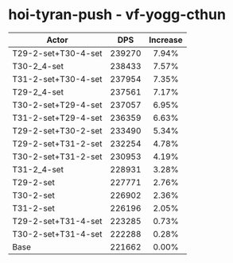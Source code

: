 # hoi-tyran-push - vf-yogg-cthun
| Actor | DPS | Increase |
|---|:---:|:---:|
|T29-2-set+T30-4-set|239270|7.94%|
|T30-2_4-set|238433|7.57%|
|T31-2-set+T30-4-set|237954|7.35%|
|T29-2_4-set|237561|7.17%|
|T30-2-set+T29-4-set|237057|6.95%|
|T31-2-set+T29-4-set|236359|6.63%|
|T29-2-set+T30-2-set|233490|5.34%|
|T29-2-set+T31-2-set|232254|4.78%|
|T30-2-set+T31-2-set|230953|4.19%|
|T31-2_4-set|228931|3.28%|
|T29-2-set|227771|2.76%|
|T30-2-set|226902|2.36%|
|T31-2-set|226196|2.05%|
|T29-2-set+T31-4-set|223285|0.73%|
|T30-2-set+T31-4-set|222288|0.28%|
|Base|221662|0.00%|
